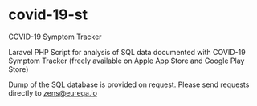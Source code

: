 # covid-19-st
COVID-19 Symptom Tracker

Laravel PHP Script for analysis of SQL data documented with COVID-19 Symptom Tracker (freely available on Apple App Store and Google Play Store)

Dump of the SQL database is provided on request. Please send requests directly to zens@eureqa.io
